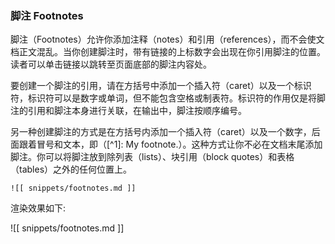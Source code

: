 ### 脚注 Footnotes

脚注（Footnotes）允许你添加注释（notes）和引用（references），而不会使文档正文混乱。当你创建脚注时，带有链接的上标数字会出现在你引用脚注的位置。 读者可以单击链接以跳转至页面底部的脚注内容处。

要创建一个脚注的引用，请在方括号中添加一个插入符（caret）以及一个标识符，标识符可以是数字或单词，但不能包含空格或制表符。标识符的作用仅是将脚注的引用和脚注本身进行关联，在输出中，脚注按顺序编号。

另一种创建脚注的方式是在方括号内添加一个插入符（caret）以及一个数字，后面跟着冒号和文本，即（[^1]: My footnote.）。这种方式让你不必在文档末尾添加脚注。你可以将脚注放到除列表（lists）、块引用（block quotes）和表格（tables）之外的任何位置上。

```
![[ snippets/footnotes.md ]]
```

渲染效果如下:

![[ snippets/footnotes.md ]]